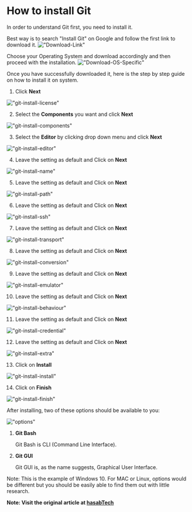 # How to install Git

In order to understand Git first, you need to install it.

Best way is to search "Install Git" on Google and follow the first link to download it.
!["Download-Link"](./images/download-git.png)

Choose your Operating System and download accordingly and then proceed with the installation.
!["Download-OS-Specific"](./images/download-OS-specific-GIT.png)

Once you have successfully downloaded it, here is the step by step guide on how to install it on system.

1. Click **Next**

!["git-install-license"](./images/git-install-license.png)

2. Select the **Components** you want and click **Next**

!["git-install-components"](./images/git-install-components.png)

3. Select the **Editor** by clicking drop down menu and click **Next**
 
 !["git-install-editor"](./images/git-install-editor.png)

4. Leave the setting as default and Click on **Next**
 
 !["git-install-name"](./images/git-install-name.png)
 
 5. Leave the setting as default and Click on **Next**
 
 !["git-install-path"](./images/git-install-path.png)

 6. Leave the setting as default and Click on **Next**
 
 !["git-install-ssh"](./images/git-install-ssh.png)
 
 7. Leave the setting as default and Click on **Next**
 
 !["git-install-transport"](./images/git-install-transport.png) 
 
  8. Leave the setting as default and Click on **Next**
 
 !["git-install-conversion"](./images/git-install-conversion.png) 
 
  9. Leave the setting as default and Click on **Next**
 
 !["git-install-emulator"](./images/git-install-emulator.png)
 
 10. Leave the setting as default and Click on **Next**
 
 !["git-install-behaviour"](./images/git-install-behaviour.png)
 
 11. Leave the setting as default and Click on **Next**
 
 !["git-install-credential"](./images/git-install-credential.png)
 
 12. Leave the setting as default and Click on **Next**
 
 !["git-install-extra"](./images/git-install-extra.png)
 
 13. Click on **Install**
 
 !["git-install-install"](./images/git-install-install.png)
 
 14. Click on **Finish**
 
 !["git-install-finish"](./images/git-install-finish.png)
 
  After installing, two of these options should be available to you:

 !["options"](./images/options_git-bash-git-gui.png)


1. **Git Bash**
   
    Git Bash is CLI (Command Line Interface).

2. **Git GUI**

    Git GUI is, as the name suggests, Graphical User Interface.

Note: This is the example of Windows 10. For MAC or Linux, options would be different but you should be easily able to find them out with little research.

**Note: Visit the original article at [hasabTech](https://article.hasabtech.com/versioncontrolsystem/Git-Basics-In-Nutshell)**

